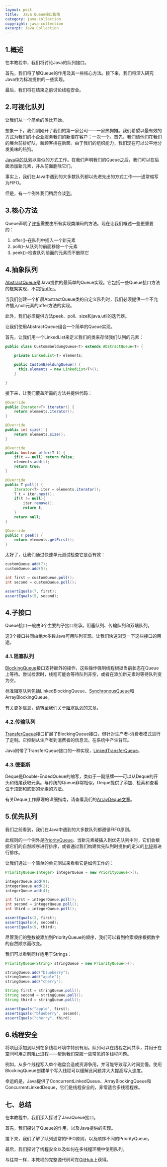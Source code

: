 ```yaml
---
layout: post
title:  Java Queue接口指南
category: java-collection
copyright: java-collection
excerpt: Java Collection
---
```


## 1.概述

在本教程中，我们将讨论Java的队列接口。

首先，我们将了解Queue的作用及其一些核心方法。接下来，我们将深入研究Java作为标准提供的一些实现。

最后，我们将在结束之前讨论线程安全。

## 2.可视化队列

让我们从一个简单的类比开始。

想象一下，我们刚刚开了我们的第一家公司——一家热狗摊。我们希望以最有效的方式为我们的小企业服务我们的新潜在客户；一次一个。首先，我们请他们在我们的展台前排好队，新顾客排在后面。由于我们的组织能力，我们现在可以公平地分发美味的热狗。

[Java中的队列](https://www.baeldung.com/cs/types-of-queues)以类似的方式工作。在我们声明我们的Queue之后，我们可以在后面添加新元素，并从前面删除它们。

事实上，我们在Java中遇到的大多数队列都以先进先出的方式工作——通常缩写为FIFO。

但是，有一个例外我们稍后会谈[到](https://www.baeldung.com/java-queue#priority_queues)。

## 3.核心方法

Queue声明了[许多](https://docs.oracle.com/en/java/javase/11/docs/api/java.base/java/util/Queue.html)需要由所有实现类编码的方法。现在让我们概述一些更重要的：

1.  offer()–在队列中插入一个新元素
2.  poll()–从队列的前面移除一个元素
3.  peek()–检查队列前面的元素而不删除它

## 4.抽象队列

[AbstractQueue](https://docs.oracle.com/en/java/javase/11/docs/api/java.base/java/util/AbstractQueue.html)是Java提供的最简单的Queue实现。它包括一些Queue接口方法的框架实现，不包括[offer](https://docs.oracle.com/en/java/javase/11/docs/api/java.base/java/util/Queue.html#offer(E))。

当我们创建一个扩展AbstractQueue类的自定义队列时，我们必须提供一个不允许插入null元素的offer方法的实现。

此外，我们必须提供方法peek、poll、size和java.util的迭代器。

让我们使用AbstractQueue组合一个简单的Queue实现。

首先，让我们用一个LinkedList来定义我们的类来存储我们队列的元素：

```java
public class CustomBaeldungQueue<T> extends AbstractQueue<T> {

    private LinkedList<T> elements;

    public CustomBaeldungQueue() {
      this.elements = new LinkedList<T>();
    }

}
```

接下来，让我们覆盖所需的方法并提供代码：

```java
@Override
public Iterator<T> iterator() {
    return elements.iterator();
}

@Override
public int size() {
    return elements.size();
}

@Override
public boolean offer(T t) {
    if(t == null) return false;
    elements.add(t);
    return true;
}

@Override
public T poll() {
    Iterator<T> iter = elements.iterator();
    T t = iter.next();
    if(t != null){
        iter.remove();
        return t;
    }
    return null;
}

@Override
public T peek() {
    return elements.getFirst();
}
```

太好了，让我们通过快速单元测试检查它是否有效：

```java
customQueue.add(7);
customQueue.add(5);

int first = customQueue.poll();
int second = customQueue.poll();

assertEquals(7, first);
assertEquals(5, second);
```

## 4.子接口

Queue接口一般由3个主要的子接口继承。阻塞队列、传输队列和双端队列。

这3个接口共同由绝大多数Java可用队列实现。让我们快速浏览一下这些接口的用途。

### 4.1.阻塞队列

[BlockingQueue](https://docs.oracle.com/en/java/javase/11/docs/api/java.base/java/util/concurrent/BlockingQueue.html)接口支持额外的操作，这些操作强制线程根据当前状态在Queue上等待。尝试检索时，线程可能会等待队列非空，或者在添加新元素时等待队列变为空。

标准阻塞队列包括LinkedBlockingQueue、[SynchronousQueue](https://www.baeldung.com/java-synchronous-queue)和ArrayBlockingQueue。

有关更多信息，请转至我们关于[阻塞队列](https://www.baeldung.com/java-blocking-queue)的文章。

### 4.2.传输队列

[TransferQueue](https://docs.oracle.com/en/java/javase/11/docs/api/java.base/java/util/concurrent/TransferQueue.html)接口扩展了BlockingQueue接口，但针对生产者-消费者模式进行了定制。它控制从生产者到消费者的信息流，在系统中产生背压。

Java附带了TransferQueue接口的一种实现，[LinkedTransferQueue](https://www.baeldung.com/java-transfer-queue)。

### 4.3.德奎斯

Deque是Double-EndedQueue的缩写，类似于一副纸牌——可以从Deque的开头和结尾获取元素。与传统的Queue非常相似，Deque提供了添加、检索和查看位于顶部和底部的元素的方法。

有关Deque工作原理的详细指南，请查看我们的[ArrayDeque](https://www.baeldung.com/java-array-deque)[文章](https://www.baeldung.com/java-array-deque)。

## 5.优先队列

我们之前看到，我们在Java中遇到的大多数队列都遵循FIFO原则。

此规则的一个例外是[PriorityQueue](https://docs.oracle.com/en/java/javase/11/docs/api/java.base/java/util/PriorityQueue.html)。当新元素被插入到优先队列中时，它们会根据它们的自然顺序进行排序，或者通过我们构建优先队列时提供的定义的[比较](https://www.baeldung.com/java-comparator-comparable)器进行排序。

让我们通过一个简单的单元测试来看看它是如何工作的：

```java
PriorityQueue<Integer> integerQueue = new PriorityQueue<>();

integerQueue.add(9);
integerQueue.add(2);
integerQueue.add(4);

int first = integerQueue.poll();
int second = integerQueue.poll();
int third = integerQueue.poll();

assertEquals(2, first);
assertEquals(4, second);
assertEquals(9, third);
```

尽管我们的整数被添加到PriorityQueue的顺序，我们可以看到检索顺序根据数字的自然顺序而改变。

我们可以看到同样适用于Strings：

```java
PriorityQueue<String> stringQueue = new PriorityQueue<>();

stringQueue.add("blueberry");
stringQueue.add("apple");
stringQueue.add("cherry");

String first = stringQueue.poll();
String second = stringQueue.poll();
String third = stringQueue.poll();

assertEquals("apple", first);
assertEquals("blueberry", second);
assertEquals("cherry", third);
```

## 6.线程安全

将项目添加到队列在多线程环境中特别有用。队列可以在线程之间共享，并用于在空间可用之前阻止进程——帮助我们克服一些常见的多线程问题。

例如，从多个线程写入单个磁盘会造成资源争用，并可能导致写入时间变慢。使用BlockingQueue创建单个写入线程可以缓解此问题并大大提高写入速度。

幸运的是，Java提供了ConcurrentLinkedQueue、ArrayBlockingQueue和ConcurrentLinkedDeque，它们是线程安全的，非常适合多线程程序。

## 七、总结

在本教程中，我们深入探讨了JavaQueue接口。

首先，我们探讨了Queue的作用，以及Java提供的实现。

接下来，我们了解了队列通常的FIFO原则，以及顺序不同的PriorityQueue。

最后，我们探讨了线程安全以及如何在多线程环境中使用队列。

与往常一样，本教程的完整源代码可在[GitHub](https://github.com/tuyucheng7/taketoday-tutorial4j/tree/master/java-core-modules/java-collections-1)上获得。
